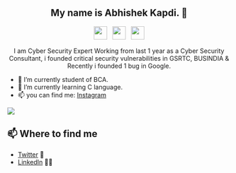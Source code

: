 

<h2 align="center">My name is Abhishek Kapdi. 👋</h2>

<p align='center'>
<a href="https://www.instagram.com/abhishekkapdiofficial"><img height="30" src="https://github.com/mepsd/mepsd/blob/master/icons/instagram.png?raw=true"></a>&nbsp;&nbsp;
<a href="https://twitter.com/imabhishekkapdi"><img height="30" src="https://github.com/mepsd/mepsd/blob/master/icons/twitter.png?raw=true"></a>&nbsp;&nbsp;
<a href="https://www.linkedin.com/in/abhishekkapdi/"><img height="30" src="https://github.com/mepsd/mepsd/blob/master/icons/linkedin.png?raw=true"></a>
</p>

<p align="center">I am Cyber Security Expert Working from last 1 year as a Cyber Security Consultant, i founded critical security vulnerabilities in GSRTC, BUSINDIA & Recently i founded 1 bug in Google.

- 🔭 I’m currently student of BCA.
- 🌱 I’m currently learning C language.
- 📫 you can find me: [Instagram](https://www.instagram.com/abhishekkapdiofficial)


<img src="https://github-readme-stats.vercel.app/api?username=abhishekkapdi505&&show_icons=true&title_color=ffffff&icon_color=bb2acf&text_color=daf7dc&bg_color=191919">

## 📫 Where to find me
- [Twitter](https://twitter.com/imabhishekkapdi) 🐤
- [LinkedIn](https://www.linkedin.com/in/abhishekkapdi/) 👨💼
